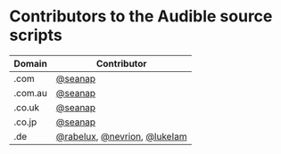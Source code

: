 # Contributors to the Audible source scripts

Domain | Contributor
--- | ---
.com | [@seanap](https://github.com/seanap)
.com.au | [@seanap](https://github.com/seanap)
.co.uk | [@seanap](https://github.com/seanap)
.co.jp | [@seanap](https://github.com/seanap)
.de | [@rabelux](https://github.com/rabelux), [@nevrion](https://github.com/nevrion), [@lukeIam](https://github.com/lukeIam)
